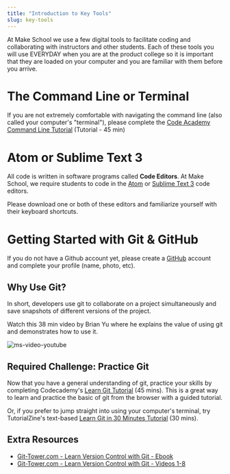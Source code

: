 ```yaml
---
title: "Introduction to Key Tools"
slug: key-tools
---
```


At Make School we use a few digital tools to facilitate coding and collaborating with instructors and other students. Each of these tools you will use EVERYDAY when you are at the product college so it is important that they are loaded on your computer and you are familiar with them before you arrive.

# The Command Line or Terminal

If you are not extremely comfortable with navigating the command line (also called your computer's "terminal"), please complete the [Code Academy Command Line Tutorial](https://www.codecademy.com/learn/learn-the-command-line) (Tutorial - 45 min)

# Atom or Sublime Text 3

All code is written in software programs called **Code Editors**. At Make School, we require students to code in the [Atom](https://atom.io/) or [Sublime Text 3](https://www.sublimetext.com/3) code editors.

Please download one or both of these editors and familiarize yourself with their keyboard shortcuts.

# Getting Started with Git & GitHub

If you do not have a Github account yet, please create a [GitHub](https://github.com/) account and complete your profile (name, photo, etc). 

## Why Use Git?
In short, developers use git to collaborate on a project simultaneously and save snapshots of different versions of the project.

Watch this 38 min video by Brian Yu where he explains the value of using git and demonstrates how to use it.

![ms-video-youtube](https://www.youtube.com/watch?v=MJUJ4wbFm_A)

## Required Challenge: Practice Git

Now that you have a general understanding of git, practice your skills by completing Codecademy's [Learn Git Tutorial](https://www.codecademy.com/learn/learn-git) (45 mins). This is a great way to learn and practice the basic of git from the browser with a guided tutorial.

Or, if you prefer to jump straight into using your computer's terminal, try TutorialZine's text-based [Learn Git in 30 Minutes Tutorial](https://tutorialzine.com/2016/06/learn-git-in-30-minutes) (30 mins).

## Extra Resources 

* [Git-Tower.com - Learn Version Control with Git - Ebook](https://www.git-tower.com/learn/git/ebook/en/command-line/introduction)
* [Git-Tower.com - Learn Version Control with Git - Videos 1-8](https://www.git-tower.com/learn/git/videos#episodes)
